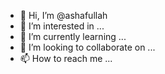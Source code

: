 - 👋 Hi, I’m @ashafullah
- 👀 I’m interested in ...
- 🌱 I’m currently learning ...
- 💞️ I’m looking to collaborate on ...
- 📫 How to reach me ...

<!---
ashafullah/ashafullah is a ✨ special ✨ repository because its `README.md` (this file) appears on your GitHub profile.
You can click the Preview link to take a look at your changes.
--->
